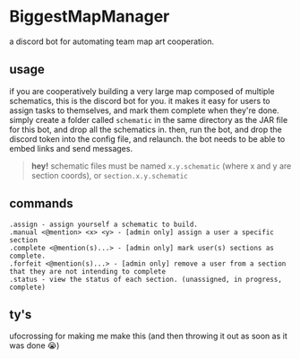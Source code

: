 # BiggestMapManager
a discord bot for automating team map art cooperation.

## usage
if you are cooperatively building a very large map composed of multiple schematics, this is the discord bot for you. it makes it easy for users to assign tasks to themselves, and mark them complete when they're done. simply create a folder called `schematic` in the same directory as the JAR file for this bot, and drop all the schematics in. then, run the bot, and drop the discord token into the config file, and relaunch. the bot needs to be able to embed links and send messages.

> **hey!** schematic files must be named `x.y.schematic` (where x and y are section coords), or `section.x.y.schematic`

## commands
```
.assign - assign yourself a schematic to build.
.manual <@mention> <x> <y> - [admin only] assign a user a specific section
.complete <@mention(s)...> - [admin only] mark user(s) sections as complete.
.forfeit <@mention(s)...> - [admin only] remove a user from a section that they are not intending to complete
.status - view the status of each section. (unassigned, in progress, complete)
```

## ty's
ufocrossing for making me make this (and then throwing it out as soon as it was done :sob:)
